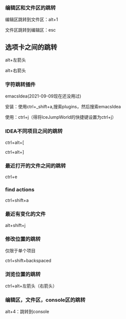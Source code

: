 
### 编辑区和文件区的跳转

编辑区跳转到文件区：alt+1

文件区跳转到编辑区：esc

## 选项卡之间的跳转

alt+左箭头

alt+右箭头

### 字符跳转插件

emacsIdea(2021-09-09现在还没用过)

安装：使用ctrl+_shift+a,搜索plugins，然后搜索emacsIdea

使用：ctrl+j（得将IceJumpWorld的快捷键设置为ctrl+j）

### IDEA不同项目之间的跳转

ctrl+alt+[

ctrl+alt+]

### 最近打开的文件之间的跳转

ctrl+e

### find actions

ctrl+shift+a

###  最近有变化的文件

alt+shift+j  

### 修改位置的跳转

仅限于单个项目

ctrl+shift+backspaced

### 浏览位置的跳转

ctrl+alt+左箭头（右箭头）


### 编辑区，文件区，console区的跳转

alt+4：跳转到console
